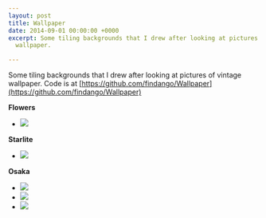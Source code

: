 ```yaml
---
layout: post
title: Wallpaper
date: 2014-09-01 00:00:00 +0000
excerpt: Some tiling backgrounds that I drew after looking at pictures of vintage
  wallpaper.

---
```

Some tiling backgrounds that I drew after looking at pictures of vintage wallpaper. Code is at [https://github.com/findango/Wallpaper](https://github.com/findango/Wallpaper)

**Flowers**

<ul class="small-block-grid-2 medium-block-grid-3">
<li>
<a class="th" role="button" href="flowers.png">
<img src="flowers.png">
</a>
</li>
</ul>

**Starlite**

<ul class="small-block-grid-2 medium-block-grid-3">
<li>
<a class="th" role="button" href="starlite.png">
<img src="starlite.png">
</a>
</li>
</ul>

**Osaka**

<ul class="small-block-grid-2 medium-block-grid-3">
<li>
<a class="th" role="button" href="osaka-blue.png">
<img src="osaka-blue.png">
</a>
</li>
<li>
<a class="th" role="button" href="osaka-green.png">
<img src="osaka-green.png">
</a>
</li>
<li>
<a class="th" role="button" href="osaka-brown.png">
<img src="osaka-brown.png">
</a>
</li>
</ul>